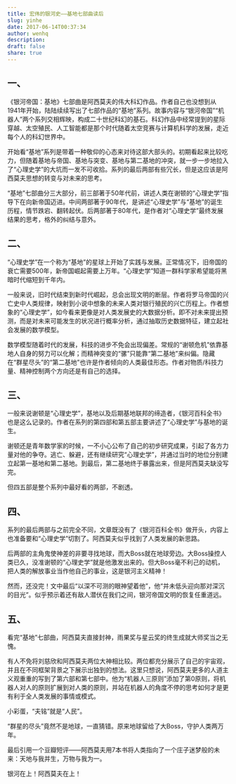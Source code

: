 ```yaml
---
title: 宏伟的银河史——基地七部曲读后
slug: yinhe
date: 2017-06-14T00:37:34
author: wenhq
description: 
draft: false
share: true
---
```


## 一、
《银河帝国：基地》七部曲是阿西莫夫的伟大科幻作品。作者自己也没想到从1941年开始，陆陆续续写出了七部作品的“基地”系列。故事内容与“银河帝国”“机器人”两个系列交相辉映，构成二十世纪科幻的基石。科幻作品中经常提到的星际穿越、太空殖民、人工智能都是那个时代随着太空竞赛与计算机科学的发展，走近每个人的科幻世界中。

开始看“基地”系列是带着一种敬仰的心态来对待这部大部头的。初期看起来比较吃力，但随着基地与帝国、基地与突变、基地与第二基地的冲突，就一步一步地拉入了“心理史学”的大坑而一发不可收拾。系列的最后两部有些冗长，但是这应该是阿西莫夫思想的转变与对未来的思考。

<!-- more -->

“基地”七部曲分三大部分，前三部著于50年代前，讲述人类在谢顿的“心理史学”指导下在向新帝国迈进。中间两部著于90年代，是讲述“心理史学”与“基地”的诞生历程，情节跌宕、翻转起伏。后两部著于80年代，是作者对“心理史学”最终发展结果的思考，格外的纠结与意外。

## 二、
“心理史学”在一个称为“基地”的星球上开始了实践与发展。正常情况下，旧帝国的衰亡需要500年，新帝国崛起需要上万年。“心理史学”知道一群科学家希望能将黑暗时代缩短到千年内。

一般来说，旧时代结束到新时代崛起，总会出现文明的断层。作者将罗马帝国的兴亡史中人类规律，映射到小说中想象的未来人类对银行殖民的兴亡历程上。作者想象的“心理史学”，如今看来更像是对人类发展史的大数据分析。即不对未来提出预测，而是对未来可能发生的状况进行概率分析，通过抽取历史数据特征，建立起社会发展的数学模型。

数学模型随着时代的发展，科技的进步不免会出现偏差。常规的“谢顿危机”依靠基地人自身的努力可以化解；而精神突变的“骡”只能靠“第二基地”来纠偏。隐藏在“群星尽头”的“第二基地”也许是作者倾向的人类最佳形态。作者对物质/科技力量、精神控制两个方向还是有自己的选择。

## 三、
一般来说谢顿是“心理史学”，基地以及后期基地联邦的缔造者，《银河百科全书》也是这么记录的。作者在系列的第四部和第五部主要讲述了“心理史学”与基地的诞生。

谢顿还是青年数学家的时候，一不小心公布了自己的初步研究成果，引起了各方力量对他的争夺。逃亡、躲避，还有继续研究“心理史学”，并通过当时的地位分别建立起第一基地和第二基地。到最后，第二基地终于暴露出来，但是阿西莫夫缺没写完。

但四五部是整个系列中最好看的两部，不剧透。

## 四、
系列的最后两部与之前完全不同，文章既没有了《银河百科全书》做开头，内容上也准备要和“心理史学”切割了。阿西莫夫似乎找到了人类发展的新思路。

后两部的主角鬼使神差的非要寻找地球，而大Boss就在地球旁边。大Boss操控人类已久，没准谢顿的“心理史学”就是他激发出来的。但大Boss毫不利己的动机，把人类的解放事业当作他自己的事业，这是银河主义精神！

然而，还没完！文中最后“以深不可测的眼神望着他”，他“并未低头迎向那对深沉的目光”。似乎预示着还有敌人潜伏在我们之间，银河帝国文明的恢复任重道远。

## 五、
看完“基地”七部曲，阿西莫夫直接封神，雨果奖与星云奖的终生成就大师奖当之无愧。

有人不免将刘慈欣和阿西莫夫两位大神相比较。两位都充分展示了自己的宇宙观，并且在不同框架背景之下展示出独到的想法。这里只想说，阿西莫夫更多的人道主义观重重的写到了第六部和第七部中。他为“机器人三原则”添加了第0原则，将机器人对人的原则扩展到对人类的原则，并站在机器人的角度不停的思考如何才是更有利于全人类发展的事情或模式。

小彩蛋，“夫铭”就是“人民”。

“群星的尽头”竟然不是地球，一直猜错。原来地球留给了大Boss，守护人类两万年。

最后引用一个豆瓣短评——阿西莫夫用7本书将人类指向了一个庄子迷梦般的未来：天地与我并生，万物与我为一。

银河在上！阿西莫夫在上！